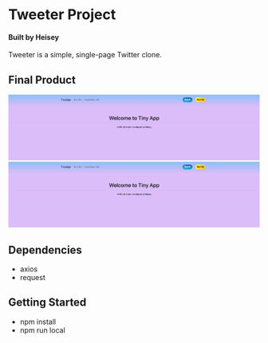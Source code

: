 # Tweeter Project
#### Built by Heisey
Tweeter is a simple, single-page Twitter clone.

## Final Product
!["screenshot description"](https://github.com/Heisey/tiny_app/blob/master/docs/Screen%20Shot%202020-04-19%20at%203.45.55%20PM.png)
!["screenshot description"](https://github.com/Heisey/tiny_app/blob/master/docs/Screen%20Shot%202020-04-19%20at%203.45.55%20PM.png)

## Dependencies
- axios
- request
## Getting Started
- npm install
- npm run local